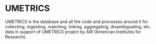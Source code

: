 UMETRICS
===================

UMETRICS is the database and all the code and processes around it for collecting, ingesting, matching, linking, aggregating, disambiguating, etc. data in support of UMETRICS project by AIR (American Institutes for Research).
